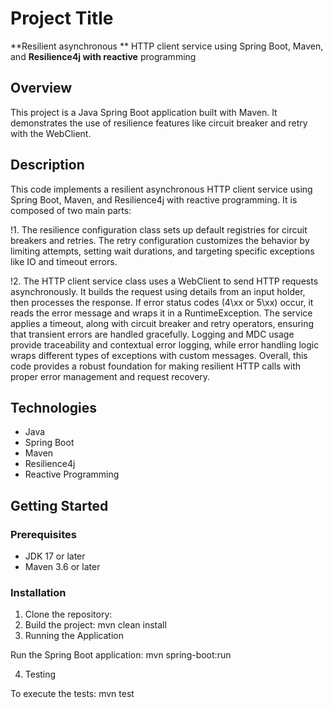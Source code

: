 # Project Title

**Resilient asynchronous ** HTTP client service using Spring Boot, Maven, and **Resilience4j with reactive** programming

## Overview

This project is a Java Spring Boot application built with Maven. It demonstrates the use of resilience features like circuit breaker and retry with the WebClient.

## Description
This code implements a resilient asynchronous HTTP client service using Spring Boot, Maven, and Resilience4j with reactive programming. It is composed of two main parts:

!1. The resilience configuration class sets up default registries for circuit breakers and retries. The retry configuration customizes the behavior by limiting attempts, setting wait durations, and targeting specific exceptions like IO and timeout errors.

!2. The HTTP client service class uses a WebClient to send HTTP requests asynchronously. It builds the request using details from an input holder, then processes the response. If error status codes (4\xx or 5\xx) occur, it reads the error message and wraps it in a RuntimeException. The service applies a timeout, along with circuit breaker and retry operators, ensuring that transient errors are handled gracefully. Logging and MDC usage provide traceability and contextual error logging, while error handling logic wraps different types of exceptions with custom messages.
Overall, this code provides a robust foundation for making resilient HTTP calls with proper error management and request recovery.

## Technologies

- Java
- Spring Boot
- Maven
- Resilience4j
- Reactive Programming

## Getting Started

### Prerequisites

- JDK 17 or later
- Maven 3.6 or later

### Installation

1. Clone the repository:
2. Build the project: mvn clean install
3. Running the Application

Run the Spring Boot application: mvn spring-boot:run

4. Testing

To execute the tests: mvn test
